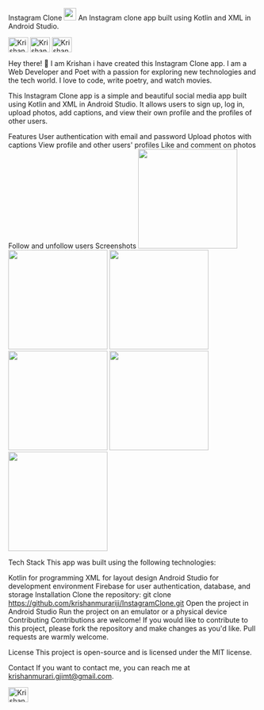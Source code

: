 Instagram Clone <a href="https://github.com/krishanmurariji/InstagramClone"><img src="https://media.giphy.com/media/hvRJCLFzcasrR4ia7z/giphy.gif" width="25px"></a>
An Instagram clone app built using Kotlin and XML in Android Studio.

<a href="https://linkedin.com/in/krishan-murari/" target="_blank"><img align="center" src="https://raw.githubusercontent.com/rahuldkjain/github-profile-readme-generator/master/src/images/icons/Social/linked-in-alt.svg" alt="Krishan_murari" height="30" width="40" /></a>   <a href="https://twitter.com/KrishanMuraari" target="_blank"><img align="center" src="https://raw.githubusercontent.com/rahuldkjain/github-profile-readme-generator/master/src/images/icons/Social/twitter.svg" alt="Krishan_murari" height="30" width="40" /></a>   <a href="https://www.instagram.com/krishanmurariji/" target="_blank"><img align="center" src="https://raw.githubusercontent.com/rahuldkjain/github-profile-readme-generator/master/src/images/icons/Social/instagram.svg" alt="Krishan_murari" height="30" width="40" /></a>  

Hey there! 👋
I am Krishan i have created this Instagram Clone app. I am a Web Developer and Poet with a passion for exploring new technologies and the tech world. I love to code, write poetry, and watch movies.

This Instagram Clone app is a simple and beautiful social media app built using Kotlin and XML in Android Studio. It allows users to sign up, log in, upload photos, add captions, and view their own profile and the profiles of other users.

Features
User authentication with email and password
Upload photos with captions
View profile and other users' profiles
Like and comment on photos
Follow and unfollow users
Screenshots
<img src="screenshots/signup.jpg" width="200"> <img src="screenshots/login.jpg" width="200"> <img src="screenshots/upload.jpg" width="200"> <img src="screenshots/profile.jpg" width="200"> <img src="screenshots/feed.jpg" width="200"> <img src="screenshots/notifications.jpg" width="200">

Tech Stack
This app was built using the following technologies:

Kotlin for programming
XML for layout design
Android Studio for development environment
Firebase for user authentication, database, and storage
Installation
Clone the repository: git clone https://github.com/krishanmurariji/InstagramClone.git
Open the project in Android Studio
Run the project on an emulator or a physical device
Contributing
Contributions are welcome! If you would like to contribute to this project, please fork the repository and make changes as you'd like. Pull requests are warmly welcome.

License
This project is open-source and is licensed under the MIT license.

Contact
If you want to contact me, you can reach me at krishanmurari.gjimt@gmail.com.

<a href="https://github.com/krishanmurariji" target="_blank"><img align="center" src="https://raw.githubusercontent.com/rahuldkjain/github-profile-readme-generator/master/src/images/icons/Social/github.svg" alt="Krishan_murari" height="30" width="40" /></a>   <a href="https://leetcode.com/Krishanmurariji/"></a>



